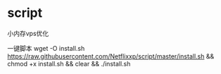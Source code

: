 # script
小内存vps优化

一键脚本
    wget -O install.sh https://raw.githubusercontent.com/Netflixxp/script/master/install.sh && chmod +x install.sh && clear && ./install.sh
